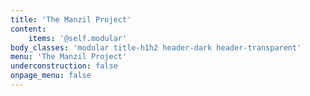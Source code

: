 ```yaml
---
title: 'The Manzil Project'
content:
    items: '@self.modular'
body_classes: 'modular title-h1h2 header-dark header-transparent'
menu: 'The Manzil Project'
underconstruction: false
onpage_menu: false
---
```


